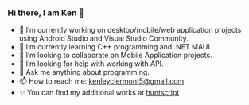 ### Hi there, I am Ken 👋

<!--
**kenleyclermont/kenleyclermont** is a ✨ _special_ ✨ repository because its `README.md` (this file) appears on your GitHub profile.

Here are some ideas to get you started:
- 😄 Pronouns: ...
- ⚡ Fun fact: ...
-->

- 🔭 I’m currently working on desktop/mobile/web application projects using Android Studio and Visual Studio Community.
- 🌱 I’m currently learning C++ programming and .NET MAUI
- 👯 I’m looking to collaborate on Mobile Application projects.
- 🤔 I’m looking for help with working with API.
- 💬 Ask me anything about programming.
- 📫 How to reach me: kenleyclermont5@gmail.com
- ✨ You can find my additional works at [huntscript](https://github.com/huntscript/)
